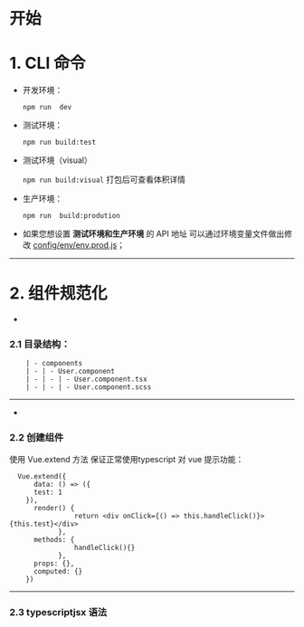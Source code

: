 # 开始
# 1. CLI 命令
-   开发环境：

	`npm run  dev`

-  测试环境：

	`npm run build:test`
-  测试环境（visual）

	`npm run build:visual` 打包后可查看体积详情
-  生产环境：

	`npm run  build:prodution`


-  如果您想设置  **测试环境和生产环境**    的 API 地址 可以通过环境变量文件做出修改  [config/env/env.prod.js][config/env/env.prod.js]；


------------



# 2.  组件规范化
- 
###    2.1 目录结构：

    	| - components
    	| - | - User.component
    	| - | - | - User.component.tsx
    	| - | - | - User.component.scss
------------

- 
### 	2.2 创建组件
使用 Vue.extend 方法 保证正常使用typescript 对 vue 提示功能：


      Vue.extend({
    	  data: () => ({
          test: 1
        }),
    	  render() {
					return <div onClick={() => this.handleClick()}>{this.test}</div>
				}, 
    	  methods: {
					handleClick(){}
				},
    	  props: {},
    	  computed: {}
    	})

------------
### 2.3 typescriptjsx 语法 
[参考]:[参考]




[config/env/env.prod.js]: https://github.com/123hyh/vue-ts-cli/blob/master/config/env/env.prod.js
[参考]:  https://github.com/vuejs/jsx